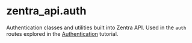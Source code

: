 # zentra_api.auth

Authentication classes and utilities built into Zentra API. Used in the `auth` routes explored in the [Authentication](../tutorial/authentication.md) tutorial.
